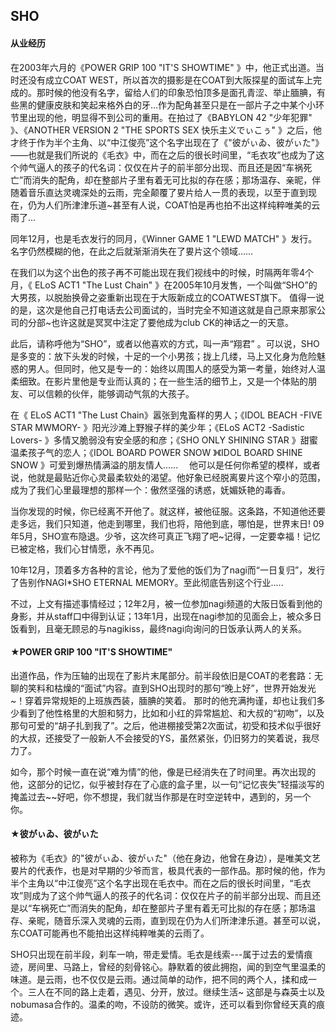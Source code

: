 <!--begin
"title":"快乐主义でぃこぅ",
"subtitle":"请称呼他为“SHO”，或者以他喜欢的方式，叫一声“翔君”",
"bgphoto":"#a06",
"publishtime":"2015/08/02",
"category":"mess",
"preview":"post1002.jpeg"
end-->

## SHO

#### 从业经历

在2003年六月的《POWER GRIP 100 "IT'S SHOWTIME" 》中，他正式出道。当时还没有成立COAT WEST，所以首次的摄影是在COAT到大阪探星的面试车上完成的。那时候的他没有名字，留给人们的印象恐怕顶多是面孔青涩、举止腼腆，有些黑的健康皮肤和笑起来格外白的牙…作为配角甚至只是在一部片子之中某个小环节里出现的他，明显得不到公司的重用。在拍过了《BABYLON 42 "少年犯罪" 》、《ANOTHER VERSION 2 "THE SPORTS SEX 快乐主义でぃこぅ" 》之后，他才终于作为半个主角、以“中江俊亮”这个名字出现在了《"彼がぃゐ、彼がぃた"》——也就是我们所说的《毛衣》中，而在之后的很长时间里，“毛衣攻”也成为了这个帅气逼人的孩子的代名词：仅仅在片子的前半部分出现、而且还是因“车祸死亡”而消失的配角，却在整部片子里有着无可比拟的存在感；那场温存、亲昵，伴随着音乐直达灵魂深处的云雨，完全颠覆了㚻片给人一贯的表现，以至于直到现在，仍为人们所津津乐道~甚至有人说，COAT怕是再也拍不出这样纯粹唯美的云雨了…

同年12月，也是毛衣发行的同月，《Winner GAME 1 "LEWD MATCH" 》发行。名字仍然模糊的他，在此之后就渐渐消失在了㚻片这个领域……

在我们以为这个出色的孩子再不可能出现在我们视线中的时候，时隔两年零4个月，《 ELoS ACT1 "The Lust Chain" 》在2005年10月发售，一个叫做“SHO”的大男孩，以脱胎换骨之姿重新出现在于大阪新成立的COATWEST旗下。 值得一说的是，这次是他自己打电话去公司面试的，当时完全不知道这就是自己原来那家公司的分部~也许这就是冥冥中注定了要他成为club CK的神话之一的天意。

此后，请称呼他为“SHO”，或者以他喜欢的方式，叫一声“翔君” 。可以说，SHO是多变的：放下头发的时候，十足的一个小男孩；拢上几缕，马上又化身为危险魅惑的男人。但同时，他又是专一的：始终以周围人的感受为第一考量，始终对人温柔细致。在影片里他是专业而认真的；在一些生活的细节上，又是一个体贴的朋友、可以信赖的伙伴，能够调动气氛的大孩子。

在《 ELoS ACT1 "The Lust Chain》嚣张到鬼畜样的男人；《IDOL BEACH -FIVE STAR MWMORY- 》阳光沙滩上野猴子样的美少年；《ELoS ACT2 -Sadistic Lovers- 》多情又脆弱没有安全感的和彦；《SHO ONLY SHINING STAR 》甜蜜温柔孩子气的恋人；《IDOL BOARD POWER SNOW 》《IDOL BOARD SHINE SNOW 》可爱到爆热情满溢的朋友情人...... 　他可以是任何你希望的模样，或者说，他就是最贴近你心灵最柔软处的渴望。他好象已经脱离㚻片这个窄小的范围，成为了我们心里最理想的那样一个：傲然坚强的诱惑，妩媚妖艳的毒香。

当你发现的时候，你已经离不开他了。就这样，被他征服。这条路，不知道他还要走多远，我们只知道，他走到哪里，我们也将，陪他到底，哪怕是，世界末日!
09年5月，SHO宣布隐退。少爷，这次终可真正飞翔了吧~记得，一定要幸福！记忆已被定格，我们心甘情愿，永不再见。

10年12月，顶着多方各种的言论，他为了爱他的饭们为了nagi而“一日复归”，发行了告别作NAGI*SHO ETERNAL MEMORY。至此彻底告别这个行业.....

不过，上文有描述事情经过；12年2月，被一位参加nagi频道的大阪日饭看到他的身影，并从staff口中得到认证；13年1月，出现在nagi参加的见面会上，被众多日饭看到，且毫无顾忌的与nagikiss，最终nagi向询问的日饭承认两人的关系。

#### ★POWER GRIP 100 "IT'S SHOWTIME"

出道作品，作为压轴的出现在了影片末尾部分。前半段依旧是COAT的老套路：无聊的笑料和枯燥的“面试”内容。直到SHO出现时的那句“晚上好”，世界开始发光~！穿着异常规矩的上班族西装，腼腆的笑着。 那时的他充满拘谨，却也让我们多少看到了他性格里的大胆和努力，比如和小红的异常尴尬、和大叔的“初吻”，以及那句可爱的“胡子扎到我了”。之后，他进棚接受第2次面试，初受和技术似乎很好的大叔，还接受了一般新人不会接受的YS，虽然紧张，仍旧努力的笑着说，我尽力了。

如今，那个时候一直在说“难为情”的他，像是已经消失在了时间里。再次出现的他，这部分的记忆，似乎被封存在了心底的盒子里，以一句“记忆丧失”轻描淡写的掩盖过去~~好吧，你不想提，我们就当作那是在时空逆转中，遇到的，另一个你。

#### ★彼がぃゐ、彼がぃた

被称为《毛衣》的"彼がぃゐ、彼がぃた"（他在身边，他曾在身边），是唯美文艺㚻片的代表作，也是对早期的少爷而言，极具代表的一部作品。那时候的他，作为半个主角以“中江俊亮”这个名字出现在毛衣中。而在之后的很长时间里，“毛衣攻”则成为了这个帅气逼人的孩子的代名词：仅仅在片子的前半部分出现、而且还是以“车祸死亡”而消失的配角，却在整部片子里有着无可比拟的存在感；那场温存、亲昵，随音乐深入灵魂的云雨，直到现在仍为人们所津津乐道。甚至可以说，东COAT可能再也不能拍出这样纯粹唯美的云雨了。

SHO只出现在前半段，刹车一响，带走爱情。毛衣是线索---属于过去的爱情痕迹，房间里、马路上，曾经的刻骨铭心。静默着的彼此拥抱，闻的到空气里温柔的味道。是云雨，也不仅仅是云雨。通过简单的动作，把不同的两个人，揉和成一个。三人在不同的路上走着，遇见、分开，放过。继续生活~ 这部是与森英士以及nobumasa合作的。温柔的吻，不设防的微笑。或许，还可以看到你曾经天真的痕迹。
